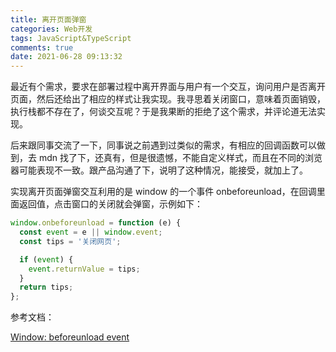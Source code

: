 ```yaml
---
title: 离开页面弹窗
categories: Web开发
tags: JavaScript&TypeScript
comments: true
date: 2021-06-28 09:13:32
---
```


最近有个需求，要求在部署过程中离开界面与用户有一个交互，询问用户是否离开页面，然后还给出了相应的样式让我实现。我寻思着关闭窗口，意味着页面销毁，执行栈都不存在了，何谈交互呢？于是我果断的拒绝了这个需求，并评论道无法实现。

后来跟同事交流了一下，同事说之前遇到过类似的需求，有相应的回调函数可以做到，去 mdn 找了下，还真有，但是很遗憾，不能自定义样式，而且在不同的浏览器可能表现不一致。跟产品沟通了下，说明了这种情况，能接受，就加上了。

实现离开页面弹窗交互利用的是 window 的一个事件 onbeforeunload，在回调里面返回值，点击窗口的关闭就会弹窗，示例如下：

```js
window.onbeforeunload = function (e) {
  const event = e || window.event;
  const tips = '关闭网页';

  if (event) {
    event.returnValue = tips;
  }
  return tips;
};
```

参考文档：

[Window: beforeunload event](https://developer.mozilla.org/en-US/docs/Web/API/Window/beforeunload_event)


